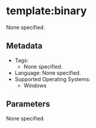 <!-- region Generated -->
# template:binary

None specified.

## Metadata

- Tags:
  - None specified.
- Language: None specified.
- Supported Operating Systems:
  - Windows

## Parameters

None specified.
<!-- endregion -->
